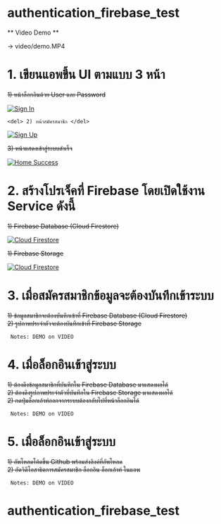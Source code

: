 # authentication_firebase_test

[comment]: <> (display video)

** Video Demo **

-> video/demo.MP4

# 1. เขียนแอพขึ้น UI ตามแบบ 3 หน้า 

   <del> 1) หน้าล็อกอินด้วย User และ Password </del>  <br/>
   
   [![Sign In](/video/display-demo1.PNG)](/video/display-demo1.PNG)
   
    <del> 2) หน้าสมัครสมาชิก </del>
   
   [![Sign Up](/video/display-demo2.PNG)](/video/display-demo2.PNG)

   <del> 3) หน้าแสดงเข้าสู่ระบบสำเร็จ </del> <br/>

   [![Home Success](/video/display-demo3.PNG)](/video/display-demo3.PNG)

# 2. สร้างโปรเจ็คที่ Firebase โดยเปิดใช้งาน Service ดังนี้

   <del> 1) Firebase Database (Cloud Firestore) </del> <br/>
   
   [![Cloud Firestore](/video/cloud-firestore.png)](/video/cloud-firestore.png)

   <del> 1) Firebase Storage </del> <br/>

   [![Cloud Firestore](/video/firebase-storeage.png)](/video/firebase-storeage.png)

# 3. เมื่อสมัครสมาชิกข้อมูลจะต้องบันทึกเข้าระบบ 

   <del> 1) ข้อมูลสมาชิกจะต้องบันทึกเข้าที่ Firebase Database (Cloud Firestore) </del>  <br/>
   <del> 2) รูปภาพประจำตัวจะต้องบันทึกเข้าที่ Firebase Storage </del> <br/>

``` Notes: DEMO on VIDEO```

# 4. เมื่อล็อกอินเข้าสู่ระบบ

   <del> 1) ต้องดึงข้อมูลสมาชิกที่บันทีกใน Firebase Database มาแสดงผลได้ </del>  <br/>
   <del> 2) ต้องดึงรูปภาพประจำตัวที่บันทีกใน Firebase Storage มาแสดงผลได้ </del> <br/>
   <del> 2) กดปุ่มล็อกเอ้าท์ออกจากระบบต้องกลับไปที่หน้าล็อกอินได้ </del> <br/>

``` Notes: DEMO on VIDEO```

# 5. เมื่อล็อกอินเข้าสู่ระบบ

   <del> 1) อัพโหลดโค้ดขึ้น Github พร้อมส่งลิงค์ที่อัพโหลด </del>  <br/>
   <del> 2) อัดวิดีโอสาธิตการสมัครสมาชิก ล็อกอิน ล็อกเอ้าท์ ในแอพ </del> <br/>

``` Notes: DEMO on VIDEO```
   
  
# authentication_firebase_test
